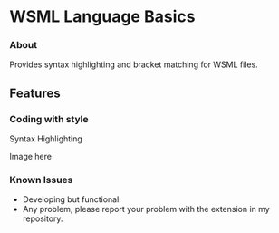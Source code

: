 # WSML Language Basics

### About

Provides syntax highlighting and bracket matching for WSML files.

## Features

### Coding with style

Syntax Highlighting

Image here

### Known Issues
- Developing but functional.
- Any problem, please report your problem with the extension in my repository.
